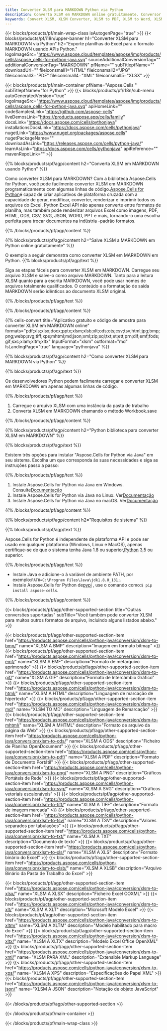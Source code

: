 ```yaml
---
title: Converter XLSM para MARKDOWN Python via Python
description: Converta XLSM em MARKDOWN online gratuitamente. Conversor Online Grátis XLSM para MARKDOWN. Python XLSM a MARKDOWN. XLSM a MARKDOWN via Python.
keywords: Convert XLSM, XLSM Converter, XLSM to PDF, XLSM to Word, XLSM to PPT, XLSM to Image
---
```

{{< blocks/products/pf/main-wrap-class isAutogenPage="true" >}}
{{< blocks/products/pf/i18n/upper-banner h1="Converter XLSM para MARKDOWN via Python" h2="Exporte planilhas do Excel para o formato MARKDOWN usando APIs Python." logoImageSrc="https://www.aspose.cloud/templates/aspose/img/products/cells/aspose_cells-for-python-java.svg" sourceAdditionalConversionTag="" additionalConversionTag="MARKDOWN" pfName="" subTitlepfName="" downloadUrl="" fileiconsmall1="HTML" fileiconsmall2="JPG" fileiconsmall3="PDF" fileiconsmall4="XML" fileiconsmall5="XLSX" >}}

{{< blocks/products/pf/main-container pfName="Aspose.Cells " subTitlepfName="for Python" >}}
{{< blocks/products/pf/i18n/sub-menu autoGeneratedVersion="true" logoImageSrc="https://www.aspose.cloud/templates/aspose/img/products/cells/aspose_cells-for-python-java.svg" apiHomeLink="" codeSamplesLink="https://github.com/aspose-cells" liveDemosLink="https://products.aspose.app/cells/family" docsLink="https://docs.aspose.com/cells/pythonjava" installationsDocsLink="https://docs.aspose.com/cells/pythonjava" nugetLink="https://www.nuget.org/packages/aspose.cells" nugetPackageName="" downloadAsLink="https://releases.aspose.com/cells/python-java/" learnAsLink="https://docs.aspose.com/cells/pythonjava" apiReference="" mavenRepoLink="" >}}


{{% blocks/products/pf/agp/content h2="Converta XLSM em MARKDOWN usando Python" %}}

Como converter XLSM para MARKDOWN? Com a biblioteca Aspose.Cells for Python, você pode facilmente converter XLSM em MARKDOWN programaticamente com algumas linhas de código.[Aspose.Cells for Python](https://pypi.org/project/aspose-cells)é capaz de criar aplicativos de plataforma cruzada com a capacidade de gerar, modificar, converter, renderizar e imprimir todos os arquivos do Excel. Python Excel API não apenas converte entre formatos de planilha, mas também pode renderizar arquivos Excel como imagens, PDF, HTML, ODS, CSV, SVG, JSON, WORD, PPT e mais, tornando-o uma escolha perfeita para trocar documentos na indústria -padrão formatos.
 
{{% /blocks/products/pf/agp/content %}}

{{% blocks/products/pf/agp/content h2="Salve XLSM a MARKDOWN em Python online gratuitamente" %}}

O exemplo a seguir demonstra como converter XLSM em MARKDOWN em Python.
{{% blocks/products/pf/agp/text %}}

Siga as etapas fáceis para converter XLSM em MARKDOWN. Carregue seu arquivo XLSM e salve-o como arquivo MARKDOWN. Tanto para a leitura XLSM quanto para a escrita MARKDOWN, você pode usar nomes de arquivos totalmente qualificados. O conteúdo e a formatação de saída MARKDOWN serão idênticos ao documento XLSM original.

{{% /blocks/products/pf/agp/text %}}

{{% /blocks/products/pf/agp/content %}}

{{% cells-convert title="Aplicativo gratuito e código de amostra para converter XLSM em MARKDOWN online" formats="pdf;xls;xlsx;docx;pptx;xlsm;xlsb;xlt;ods;ots;csv;tsv;html;jpg;bmp;png;webp;svg;tiff;xps;mhtml;md;json;xml;zip;sql;txt;et;ett;prn;dif;emf;fods;gif;sxc;xlam;xltm;xltx" InputFormat="xlsm" outformat="md" IsLandingPage="true" language="pythonjava" %}}

{{% blocks/products/pf/agp/content h2="Como converter XLSM para MARKDOWN via Python" %}}

{{% blocks/products/pf/agp/text %}}

 Os desenvolvedores Python podem facilmente carregar e converter XLSM em MARKDOWN em apenas algumas linhas de código.

{{% /blocks/products/pf/agp/text %}}

1.  Carregue o arquivo XLSM com uma instância da pasta de trabalho
1.  Converta XLSM em MARKDOWN chamando o método Workbook.save

{{% /blocks/products/pf/agp/content %}}

{{% blocks/products/pf/agp/content h2="Python biblioteca para converter XLSM em MARKDOWN" %}}

{{% blocks/products/pf/agp/text %}}

Existem três opções para instalar "Aspose.Cells for Python via Java" em seu sistema. Escolha um que corresponda às suas necessidades e siga as instruções passo a passo:

{{% /blocks/products/pf/agp/text %}}

1.  Instale Aspose.Cells for Python via Java em Windows. Consulte[Documentação](https://docs.aspose.com/cells/python-java/getting-started/#windows)
1.  Instale Aspose.Cells for Python via Java no Linux. Ver[Documentação](https://docs.aspose.com/cells/python-java/getting-started/#linux)
1.  Instale Aspose.Cells for Python via Java no macOS. Ver[Documentação](https://docs.aspose.com/cells/python-java/getting-started/#macos)

{{% /blocks/products/pf/agp/content %}}

{{% blocks/products/pf/agp/content h2="Requisitos de sistema" %}}

{{% blocks/products/pf/agp/text %}}

 Aspose.Cells for Python é independente de plataforma API e pode ser usado em qualquer plataforma (Windows, Linux e MacOS), apenas certifique-se de que o sistema tenha Java 1.8 ou superior,[Python](https://www.python.org/downloads/) 3,5 ou superior.
 
{{% /blocks/products/pf/agp/text %}}

-  Instale Java e adicione-o à variável de ambiente PATH, por exemplo:<code>PATH=C:\Program Files\Java\jdk1.8.0_131;</code>.
- Instale Aspose.Cells for Python de<a href="https://pypi.org/project/aspose-cells/">pypi</a> , use o comando como:<code>$ pip install aspose-cells</code>.

{{% /blocks/products/pf/agp/content %}}


{{< blocks/products/pf/agp/other-supported-section title="Outras conversões suportadas" subTitle="Você também pode converter XLSM para muitos outros formatos de arquivo, incluindo alguns listados abaixo." >}}

{{< blocks/products/pf/agp/other-supported-section-item href="https://products.aspose.com/cells/python-java/conversion/xlsm-to-bmp/" name="XLSM A BMP" description="Imagem em formato bitmap" >}}
{{< blocks/products/pf/agp/other-supported-section-item href="https://products.aspose.com/cells/python-java/conversion/xlsm-to-emf/" name="XLSM A EMF" description="Formato de metarquivo aprimorado" >}}
{{< blocks/products/pf/agp/other-supported-section-item href="https://products.aspose.com/cells/python-java/conversion/xlsm-to-gif/" name="XLSM A GIF" description="Formato de Intercâmbio Gráfico" >}}
{{< blocks/products/pf/agp/other-supported-section-item href="https://products.aspose.com/cells/python-java/conversion/xlsm-to-html/" name="XLSM A HTML" description="Linguagem de marcação de hipertexto" >}}
{{< blocks/products/pf/agp/other-supported-section-item href="https://products.aspose.com/cells/python-java/conversion/xlsm-to-md/" name="XLSM TO MD" description="Linguagem de Remarcação" >}}
{{< blocks/products/pf/agp/other-supported-section-item href="https://products.aspose.com/cells/python-java/conversion/xlsm-to-mhtml/" name="XLSM A MHTML" description="Formato de arquivo da página da Web" >}}
{{< blocks/products/pf/agp/other-supported-section-item href="https://products.aspose.com/cells/python-java/conversion/xlsm-to-ods/" name="XLSM A ODS" description="Ficheiro de Planilha OpenDocument" >}}
{{< blocks/products/pf/agp/other-supported-section-item href="https://products.aspose.com/cells/python-java/conversion/xlsm-to-pdf/" name="XLSM A PDF" description="Formato de Documento Portátil" >}}
{{< blocks/products/pf/agp/other-supported-section-item href="https://products.aspose.com/cells/python-java/conversion/xlsm-to-png/" name="XLSM A PNG" description="Gráficos Portáteis de Rede" >}}
{{< blocks/products/pf/agp/other-supported-section-item href="https://products.aspose.com/cells/python-java/conversion/xlsm-to-svg/" name="XLSM A SVG" description="Gráficos vetoriais escalonáveis" >}}
{{< blocks/products/pf/agp/other-supported-section-item href="https://products.aspose.com/cells/python-java/conversion/xlsm-to-tiff/" name="XLSM A TIFF" description="Formato de imagem marcada" >}}
{{< blocks/products/pf/agp/other-supported-section-item href="https://products.aspose.com/cells/python-java/conversion/xlsm-to-tsv/" name="XLSM A TSV" description="Valores separados por tabulações" >}}
{{< blocks/products/pf/agp/other-supported-section-item href="https://products.aspose.com/cells/python-java/conversion/xlsm-to-txt/" name="XLSM A TXT" description="Documento de texto" >}}
{{< blocks/products/pf/agp/other-supported-section-item href="https://products.aspose.com/cells/python-java/conversion/xlsm-to-xls/" name="XLSM A XLS" description="Formato binário do Excel" >}}
{{< blocks/products/pf/agp/other-supported-section-item href="https://products.aspose.com/cells/python-java/conversion/xlsm-to-xlsb/" name="XLSM A XLSB" description="Arquivo Binário da Pasta de Trabalho do Excel" >}}

{{< blocks/products/pf/agp/other-supported-section-item href="https://products.aspose.com/cells/python-java/conversion/xlsm-to-xlsx/" name="XLSM A XLSX" description="Ficheiro Excel OOXML" >}}
{{< blocks/products/pf/agp/other-supported-section-item href="https://products.aspose.com/cells/python-java/conversion/xlsm-to-xlt/" name="XLSM A XLT" description="Microsoft Modelo Excel" >}}
{{< blocks/products/pf/agp/other-supported-section-item href="https://products.aspose.com/cells/python-java/conversion/xlsm-to-xltm/" name="XLSM A XLTM" description="Modelo habilitado para macro do Excel" >}}
{{< blocks/products/pf/agp/other-supported-section-item href="https://products.aspose.com/cells/python-java/conversion/xlsm-to-xltx/" name="XLSM A XLTX" description="Modelo Excel Office OpenXML" >}}
{{< blocks/products/pf/agp/other-supported-section-item href="https://products.aspose.com/cells/python-java/conversion/xlsm-to-xml/" name="XLSM PARA XML" description="Extensible Markup Language" >}}
{{< blocks/products/pf/agp/other-supported-section-item href="https://products.aspose.com/cells/python-java/conversion/xlsm-to-xps/" name="XLSM A XPS" description="Especificações do Papel XML" >}}
{{< blocks/products/pf/agp/other-supported-section-item href="https://products.aspose.com/cells/python-java/conversion/xlsm-to-json/" name="XLSM A JSON" description="Notação de objeto JavaScript" >}}

{{< /blocks/products/pf/agp/other-supported-section >}}

{{< /blocks/products/pf/main-container >}}
    
{{< /blocks/products/pf/main-wrap-class >}}
